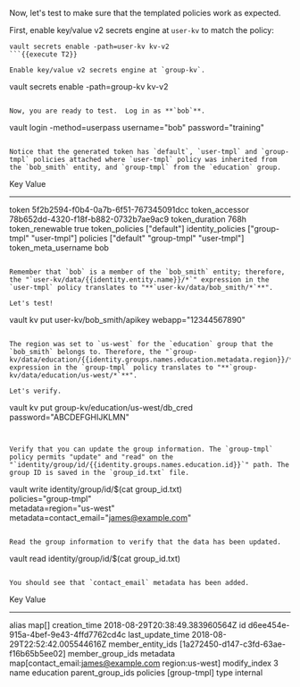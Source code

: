 Now, let's test to make sure that the templated policies work as expected.

First, enable key/value v2 secrets engine at `user-kv` to match the policy:

```
vault secrets enable -path=user-kv kv-v2
```{{execute T2}}

Enable key/value v2 secrets engine at `group-kv`.

```
vault secrets enable -path=group-kv kv-v2
```{{execute T2}}

Now, you are ready to test.  Log in as **`bob`**.

```
vault login -method=userpass username="bob" password="training"
```{{execute T2}}

Notice that the generated token has `default`, `user-tmpl` and `group-tmpl` policies attached where `user-tmpl` policy was inherited from the `bob_smith` entity, and `group-tmpl` from the `education` group.

```
Key                    Value
---                    -----
token                  5f2b2594-f0b4-0a7b-6f51-767345091dcc
token_accessor         78b652dd-4320-f18f-b882-0732b7ae9ac9
token_duration         768h
token_renewable        true
token_policies         ["default"]
identity_policies      ["group-tmpl" "user-tmpl"]
policies               ["default" "group-tmpl" "user-tmpl"]
token_meta_username    bob
```

Remember that `bob` is a member of the `bob_smith` entity; therefore, the "`user-kv/data/{{identity.entity.name}}/*`" expression in the `user-tmpl` policy translates to "**`user-kv/data/bob_smith/*`**".

Let's test!

```
vault kv put user-kv/bob_smith/apikey webapp="12344567890"
```{{execute T2}}

The region was set to `us-west` for the `education` group that the `bob_smith` belongs to. Therefore, the "`group-kv/data/education/{{identity.groups.names.education.metadata.region}}/*`" expression in the `group-tmpl` policy translates to "**`group-kv/data/education/us-west/*`**".

Let's verify.

```
vault kv put group-kv/education/us-west/db_cred password="ABCDEFGHIJKLMN"
```{{execute T2}}


Verify that you can update the group information. The `group-tmpl` policy permits "update" and "read" on the "`identity/group/id/{{identity.groups.names.education.id}}`" path. The group ID is saved in the `group_id.txt` file.

```
vault write identity/group/id/$(cat group_id.txt) \
        policies="group-tmpl" \
        metadata=region="us-west" \
        metadata=contact_email="james@example.com"
```{{execute T2}}

Read the group information to verify that the data has been updated.

```
vault read identity/group/id/$(cat group_id.txt)
```{{execute T2}}

You should see that `contact_email` metadata has been added.

```
Key                  Value
---                  -----
alias                map[]
creation_time        2018-08-29T20:38:49.383960564Z
id                   d6ee454e-915a-4bef-9e43-4ffd7762cd4c
last_update_time     2018-08-29T22:52:42.005544616Z
member_entity_ids    [1a272450-d147-c3fd-63ae-f16b65b5ee02]
member_group_ids     <nil>
metadata             map[contact_email:james@example.com region:us-west]
modify_index         3
name                 education
parent_group_ids     <nil>
policies             [group-tmpl]
type                 internal
```
